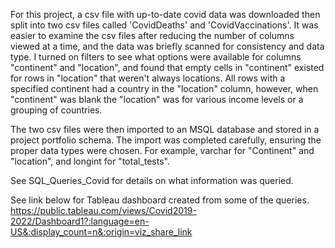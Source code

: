 For this project, a csv file with up-to-date covid data was downloaded then split into two csv files called 'CovidDeaths' and 'CovidVaccinations'.
It was easier to examine the csv files after reducing the number of columns viewed at a time, and the data was briefly scanned for consistency and data type. 
I turned on filters to see what options were available for columns "continent" and "location", and found that empty cells in "continent" existed for rows in "location" that weren't always locations. 
All rows with a specified continent had a country in the "location" column, however, when "continent" was blank the "location" was for various income levels or a grouping of countries.

The two csv files were then imported to an MSQL database and stored in a project portfolio schema.
The import was completed carefully, ensuring the proper data types were chosen. For example, varchar for "Continent" and "location", and longint for "total_tests".

See SQL_Queries_Covid for details on what information was queried.

See link below for Tableau dashboard created from some of the queries.
https://public.tableau.com/views/Covid2019-2022/Dashboard1?:language=en-US&:display_count=n&:origin=viz_share_link
